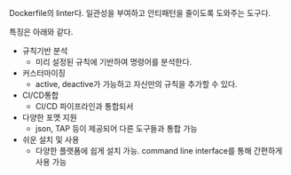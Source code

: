 Dockerfile의 linter다.
일관성을 부여하고 안티패턴을 줄이도록 도와주는 도구다.

특징은 아래와 같다.
- 규칙기반 분석
	- 미리 설정된 규칙에 기반하여 명령어를 분석한다.
- 커스터마이징
	- active, deactive가 가능하고 자신만의 규칙을 추가할 수 있다.
- CI/CD통합
	- CI/CD 파이프라인과 통합되서 
- 다양한 포맷 지원
	- json, TAP 등이 제공되어 다른 도구들과 통합 가능
- 쉬운 설치 및 사용
	- 다양한 플랫폼에 쉽게 설치 가능. command line interface를 통해 간편하게 사용 가능